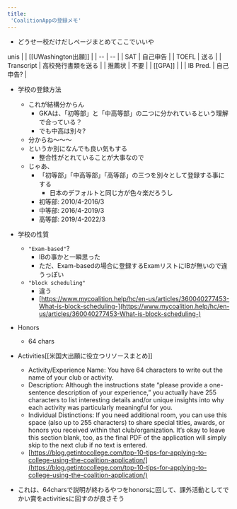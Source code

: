 ```yaml
---
title:
 'CoalitionAppの登録メモ'
---
```


- どうせ一校だけだしページまとめてここでいいや

unis
|  | [[UWashington出願]] |
| -- | -- |
| SAT | 自己申告 |
| TOEFL | 送る |
| Transcript | 高校発行書類を送る |
| 推薦状 | 不要 |
| [[GPA]] |  |
| IB Pred. | 自己申告? |

- 学校の登録方法
    - これが結構分からん
        - GKAは、「初等部」と「中高等部」の二つに分かれているという理解で合っている？
        - でも中高は別々?
    - 分からね〜〜〜
    - というか別になんでも良い気もする
        - 整合性がとれていることが大事なので
    - じゃあ、
        - 「初等部」「中高等部」「高等部」の三つを別々として登録する事にする
            - 日本のデフォルトと同じ方が色々楽だろうし
        - 初等部: 2010/4-2016/3
        - 中等部: 2016/4-2019/3
        - 高等部: 2019/4-2022/3
- 学校の性質
    - `"Exam-based"`?
        - IBの事かと一瞬思った
        - ただ、Exam-basedの場合に登録するExamリストにIBが無いので違うっぽい
    - `"block scheduling"`
        - 違う
        - [https://www.mycoalition.help/hc/en-us/articles/360040277453-What-is-block-scheduling-](https://www.mycoalition.help/hc/en-us/articles/360040277453-What-is-block-scheduling-)

- Honors
    - 64 chars
- Activities[[米国大出願に役立つリソースまとめ]]
    - Activity/Experience Name: You have 64 characters to write out the name of your club or activity.
    - Description: Although the instructions state “please provide a one-sentence description of your experience,” you actually have 255 characters to list interesting details and/or unique insights into why each activity was particularly meaningful for you.
    - Individual Distinctions: If you need additional room, you can use this space (also up to 255 characters) to share special titles, awards, or honors you received within that club/organization. It’s okay to leave this section blank, too, as the final PDF of the application will simply skip to the next club if no text is entered.
    - [https://blog.getintocollege.com/top-10-tips-for-applying-to-college-using-the-coalition-application/](https://blog.getintocollege.com/top-10-tips-for-applying-to-college-using-the-coalition-application/)
- これは、64charsで説明が終わるやつをhonorsに回して、課外活動としてでかい賞をactivitiesに回すのが良さそう
